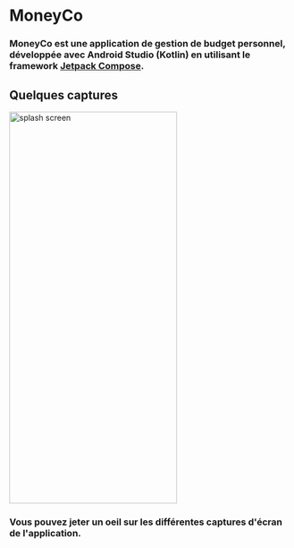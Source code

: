 # MoneyCo

### MoneyCo est une application de gestion de budget personnel, développée avec Android Studio (Kotlin) en utilisant le framework [Jetpack Compose](https://developer.android.com/jetpack/compose).  


## Quelques captures

<img src="https://raw.githubusercontent.com/UnityABF/MoneyCo/main/Captures%20d'%C3%A9cran/splashScreen.png" alt="splash screen" width="300" height="700">


### Vous pouvez jeter un oeil sur les différentes captures d'écran de l'application.
